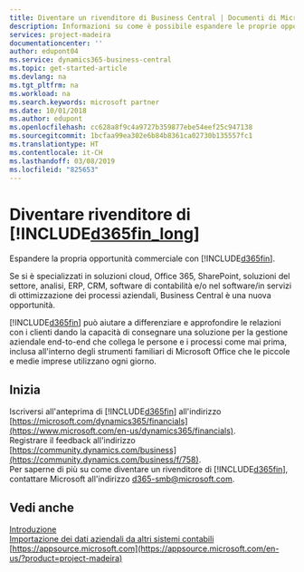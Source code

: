 ```yaml
---
title: Diventare un rivenditore di Business Central | Documenti di Microsoft
description: Informazioni su come è possibile espandere le proprie opportunità di business e diventare un partner Microsoft e un rivenditore di Business Central.
services: project-madeira
documentationcenter: ''
author: edupont04
ms.service: dynamics365-business-central
ms.topic: get-started-article
ms.devlang: na
ms.tgt_pltfrm: na
ms.workload: na
ms.search.keywords: microsoft partner
ms.date: 10/01/2018
ms.author: edupont
ms.openlocfilehash: cc628a8f9c4a9727b359877ebe54eef25c947138
ms.sourcegitcommit: 1bcfaa99ea302e6b84b8361ca02730b135557fc1
ms.translationtype: HT
ms.contentlocale: it-CH
ms.lasthandoff: 03/08/2019
ms.locfileid: "825653"
---
```

# <a name="become-a-reseller-of-included365finlongincludesd365finlongmdmd"></a>Diventare rivenditore di [!INCLUDE[d365fin_long](includes/d365fin_long_md.md)]
Espandere la propria opportunità commerciale con [!INCLUDE[d365fin](includes/d365fin_md.md)].  

Se si è specializzati in soluzioni cloud, Office 365, SharePoint, soluzioni del settore, analisi, ERP, CRM, software di contabilità e/o nel software/in servizi di ottimizzazione dei processi aziendali, Business Central è una nuova opportunità.   

[!INCLUDE[d365fin](includes/d365fin_md.md)] può aiutare a differenziare e approfondire le relazioni con i clienti dando la capacità di consegnare una soluzione per la gestione aziendale end-to-end che collega le persone e i processi come mai prima, inclusa all'interno degli strumenti familiari di Microsoft Office che le piccole e medie imprese utilizzano ogni giorno.  

## <a name="get-started"></a>Inizia
Iscriversi all'anteprima di [!INCLUDE[d365fin](includes/d365fin_md.md)] all'indirizzo [https://microsoft.com/dynamics365/financials](https://www.microsoft.com/en-us/dynamics365/financials).  
Registrare il feedback all'indirizzo [https://community.dynamics.com/business](https://community.dynamics.com/business/f/758).  
Per saperne di più su come diventare un rivenditore di [!INCLUDE[d365fin](includes/d365fin_md.md)], contattare Microsoft all'indirizzo [d365-smb@microsoft.com](mailto:d365-smb@microsoft.com).  

## <a name="see-also"></a>Vedi anche
[Introduzione](product-get-started.md)  
[Importazione dei dati aziendali da altri sistemi contabili](across-import-data-configuration-packages.md)  
[https://appsource.microsoft.com](https://appsource.microsoft.com/en-us/?product=project-madeira)  
